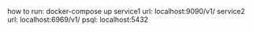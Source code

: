 how to run:
docker-compose up
service1 url: localhost:9090/v1/
service2 url: localhost:6969/v1/
psql: localhost:5432